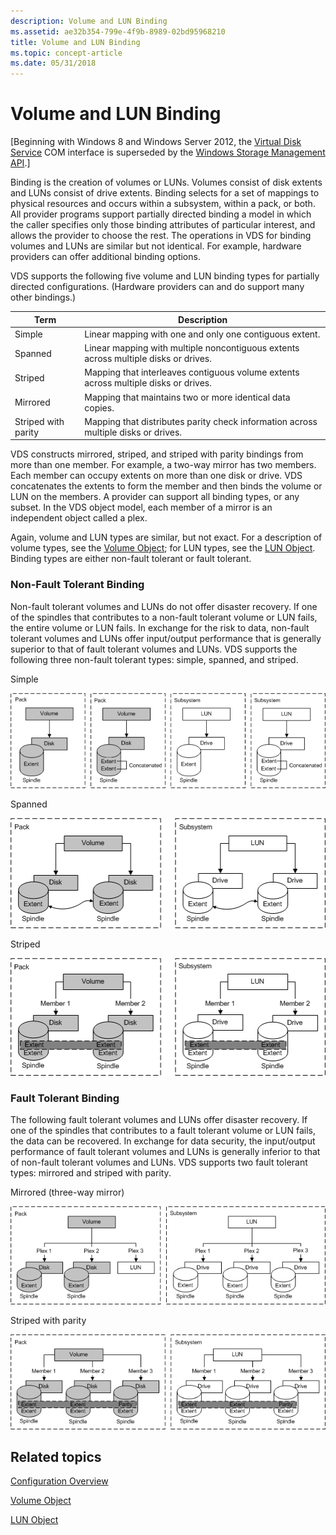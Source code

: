 ```yaml
---
description: Volume and LUN Binding
ms.assetid: ae32b354-799e-4f9b-8989-02bd95968210
title: Volume and LUN Binding
ms.topic: concept-article
ms.date: 05/31/2018
---
```


# Volume and LUN Binding

\[Beginning with Windows 8 and Windows Server 2012, the [Virtual Disk Service](virtual-disk-service-portal.md) COM interface is superseded by the [Windows Storage Management API](/windows-hardware/drivers/storage/windows-storage-management-api-portal).\]

Binding is the creation of volumes or LUNs. Volumes consist of disk extents and LUNs consist of drive extents. Binding selects for a set of mappings to physical resources and occurs within a subsystem, within a pack, or both. All provider programs support partially directed binding a model in which the caller specifies only those binding attributes of particular interest, and allows the provider to choose the rest. The operations in VDS for binding volumes and LUNs are similar but not identical. For example, hardware providers can offer additional binding options.

VDS supports the following five volume and LUN binding types for partially directed configurations. (Hardware providers can and do support many other bindings.)



| Term                                                                                                                                             | Description                                                                                    |
|--------------------------------------------------------------------------------------------------------------------------------------------------|------------------------------------------------------------------------------------------------|
| <span id="Simple"></span><span id="simple"></span><span id="SIMPLE"></span>Simple<br/>                                                     | Linear mapping with one and only one contiguous extent.<br/>                             |
| <span id="Spanned"></span><span id="spanned"></span><span id="SPANNED"></span>Spanned<br/>                                                 | Linear mapping with multiple noncontiguous extents across multiple disks or drives.<br/> |
| <span id="Striped"></span><span id="striped"></span><span id="STRIPED"></span>Striped<br/>                                                 | Mapping that interleaves contiguous volume extents across multiple disks or drives.<br/> |
| <span id="Mirrored"></span><span id="mirrored"></span><span id="MIRRORED"></span>Mirrored<br/>                                             | Mapping that maintains two or more identical data copies.<br/>                           |
| <span id="Striped_with_parity"></span><span id="striped_with_parity"></span><span id="STRIPED_WITH_PARITY"></span>Striped with parity<br/> | Mapping that distributes parity check information across multiple disks or drives.<br/>  |



 

VDS constructs mirrored, striped, and striped with parity bindings from more than one member. For example, a two-way mirror has two members. Each member can occupy extents on more than one disk or drive. VDS concatenates the extents to form the member and then binds the volume or LUN on the members. A provider can support all binding types, or any subset. In the VDS object model, each member of a mirror is an independent object called a plex.

Again, volume and LUN types are similar, but not exact. For a description of volume types, see the [Volume Object](volume-object.md); for LUN types, see the [LUN Object](lun-object.md). Binding types are either non-fault tolerant or fault tolerant.

### Non-Fault Tolerant Binding

Non-fault tolerant volumes and LUNs do not offer disaster recovery. If one of the spindles that contributes to a non-fault tolerant volume or LUN fails, the entire volume or LUN fails. In exchange for the risk to data, non-fault tolerant volumes and LUNs offer input/output performance that is generally superior to that of fault tolerant volumes and LUNs. VDS supports the following three non-fault tolerant types: simple, spanned, and striped.

Simple

![Diagram that shows a Simple non-fault tolerant type with 2 Packs and 2 Subsystems.](images/vdssimplelunvol.png)

Spanned

![Diagram that shows a Spanned non-fault tolerant type with 1 Pack and 1 Subsystem.](images/vdsspanlunvol.png)

Striped

![Diagram that shows a Striped non-fault tolerant type with 1 Pack and 1 Subsystem.](images/vdsstripelunvol.png)

### Fault Tolerant Binding

The following fault tolerant volumes and LUNs offer disaster recovery. If one of the spindles that contributes to a fault tolerant volume or LUN fails, the data can be recovered. In exchange for data security, the input/output performance of fault tolerant volumes and LUNs is generally inferior to that of non-fault tolerant volumes and LUNs. VDS supports two fault tolerant types: mirrored and striped with parity.

Mirrored (three-way mirror)

![Diagram that shows a Mirrored (3-way mirror) fault tolerant type.](images/vdsmirrorlunvol.png)

Striped with parity

![Diagram that shows a Striped with parity fault tolerant type.](images/vdsstripeparitylunvol.png)

## Related topics

<dl> <dt>

[Configuration Overview](configuration.md)
</dt> <dt>

[Volume Object](volume-object.md)
</dt> <dt>

[LUN Object](lun-object.md)
</dt> </dl>

 

